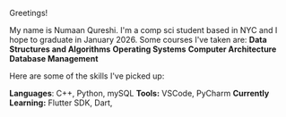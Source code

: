 Greetings!

My name is Numaan Qureshi. I'm a comp sci student based in NYC and I hope to graduate in January 2026.
Some courses I've taken are:
**Data Structures and Algorithms**
**Operating Systems**
**Computer Architecture**
**Database Management**

Here are some of the skills I've picked up:

**Languages**: C++, Python, mySQL
**Tools:** VSCode, PyCharm
**Currently Learning:** Flutter SDK, Dart, 

<!--
**NumaanQureshi/NumaanQureshi** is a ✨ _special_ ✨ repository because its `README.md` (this file) appears on your GitHub profile.

Here are some ideas to get you started:

- 🔭 I’m currently working on ...
- 🌱 I’m currently learning ...
- 👯 I’m looking to collaborate on ...
- 🤔 I’m looking for help with ...
- 💬 Ask me about ...
- 📫 How to reach me: ...
- 😄 Pronouns: ...
- ⚡ Fun fact: ...
-->
